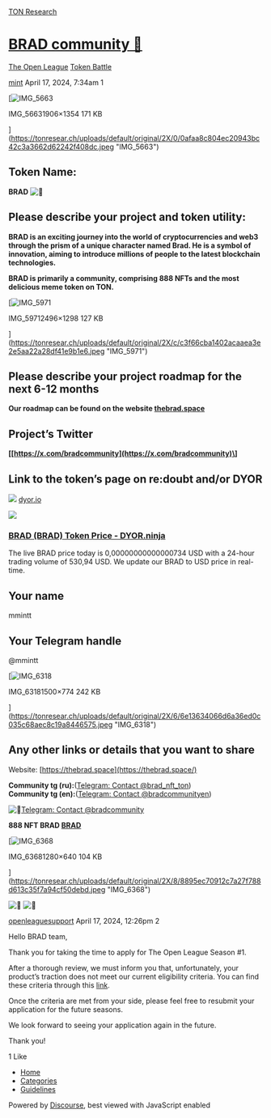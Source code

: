 [TON Research](/)

# [BRAD community 🚀](/t/brad-community/11574)

[The Open League](/c/the-open-league/token-leaderboard/57)  [Token Battle](/c/the-open-league/token-leaderboard/57) 

    

[mint](https://tonresear.ch/u/mint)   April 17, 2024, 7:34am  1

[![IMG_5663](https://tonresear.ch/uploads/default/optimized/2X/0/0afaa8c804ec20943bc42c3a3662d62242f408dc_2_690x490.jpeg)

IMG\_56631906×1354 171 KB

](https://tonresear.ch/uploads/default/original/2X/0/0afaa8c804ec20943bc42c3a3662d62242f408dc.jpeg "IMG_5663")

## [](#token-name-1)Token Name:

**BRAD** ![:bread:](https://tonresear.ch/images/emoji/twitter/bread.png?v=12 ":bread:")

## [](#please-describe-your-project-and-token-utility-2)Please describe your project and token utility:

**BRAD is an exciting journey into the world of cryptocurrencies and web3 through the prism of a unique character named Brad. He is a symbol of innovation, aiming to introduce millions of people to the latest blockchain technologies.**

**BRAD is primarily a community, comprising 888 NFTs and the most delicious meme token on TON.**

[![IMG_5971](https://tonresear.ch/uploads/default/optimized/2X/c/c3f66cba1402acaaea3e2e5aa22a28df41e9b1e6_2_690x358.jpeg)

IMG\_59712496×1298 127 KB

](https://tonresear.ch/uploads/default/original/2X/c/c3f66cba1402acaaea3e2e5aa22a28df41e9b1e6.jpeg "IMG_5971")

## [](#please-describe-your-project-roadmap-for-the-next-6-12-months-3)Please describe your project roadmap for the next 6-12 months

**Our roadmap can be found on the website [thebrad.space](https://thebrad.space)**

## [](#projects-twitter-4)Project’s Twitter

**\[[https://x.com/bradcommunity](https://x.com/bradcommunity)\]**

## [](#link-to-the-tokens-page-on-redoubt-andor-dyor-5)Link to the token’s page on re:doubt and/or DYOR

![](https://tonresear.ch/uploads/default/original/2X/b/b89abf1ff4f83e888ae30ac7a05e62b99ede6cb0.png) [dyor.io](https://dyor.io/ru/token/EQBLhoan0aTiLK6JTys13c8ZM1qjqpDFOs3UpYQ0B-Kdt3J6)

![](https://tonresear.ch/uploads/default/optimized/2X/b/b826500d1ea599b9a15cbb37efa203b130ae8664_2_690x362.jpeg)

### [BRAD (BRAD) Token Price - DYOR.ninja](https://dyor.io/ru/token/EQBLhoan0aTiLK6JTys13c8ZM1qjqpDFOs3UpYQ0B-Kdt3J6)

The live BRAD price today is 0,00000000000000734 USD with a 24-hour trading volume of 530,94 USD. We update our BRAD to USD price in real-time.

## [](#your-name-6)Your name

mmintt

## [](#your-telegram-handle-7)Your Telegram handle

@mmintt

[![IMG_6318](https://tonresear.ch/uploads/default/optimized/2X/6/6e13634066d6a36ed0c035c68aec8c19a8446575_2_690x356.jpeg)

IMG\_63181500×774 242 KB

](https://tonresear.ch/uploads/default/original/2X/6/6e13634066d6a36ed0c035c68aec8c19a8446575.jpeg "IMG_6318")

## [](#any-other-links-or-details-that-you-want-to-share-8)Any other links or details that you want to share

Website: [https://thebrad.space](https://thebrad.space/)

**Community tg (ru):**([Telegram: Contact @brad\_nft\_ton](https://t.me/brad_nft_ton))  
**Community tg (en):**([Telegram: Contact @bradcommunityen](https://t.me/bradcommunityen))

![:link:](https://tonresear.ch/images/emoji/twitter/link.png?v=12 ":link:")[Telegram: Contact @bradcommunity](https://t.me/bradcommunity)

**888 NFT BRAD [BRAD](https://getgems.io/collection/EQADKzyAsGOmIrCn-FigjBkBrmrDEyyGaKikL5OuA1hCLkk6)**

[![IMG_6368](https://tonresear.ch/uploads/default/optimized/2X/8/8895ec70912c7a27f788d613c35f7a94cf50debd_2_690x345.jpeg)

IMG\_63681280×640 104 KB

](https://tonresear.ch/uploads/default/original/2X/8/8895ec70912c7a27f788d613c35f7a94cf50debd.jpeg "IMG_6368")

![:bread:](https://tonresear.ch/images/emoji/twitter/bread.png?v=12 ":bread:") ![:rocket:](https://tonresear.ch/images/emoji/twitter/rocket.png?v=12 ":rocket:")

 

[openleaguesupport](https://tonresear.ch/u/openleaguesupport) April 17, 2024, 12:26pm  2

Hello BRAD team,

Thank you for taking the time to apply for The Open League Season #1.

After a thorough review, we must inform you that, unfortunately, your product’s traction does not meet our current eligibility criteria. You can find these criteria through this [link](https://tonresear.ch/t/about-the-token-leaderboard-minor-league-category/1274).

Once the criteria are met from your side, please feel free to resubmit your application for the future seasons.

We look forward to seeing your application again in the future.

Thank you!

  1 Like

*   [Home](/)
*   [Categories](/categories)
*   [Guidelines](/guidelines)

Powered by [Discourse](https://www.discourse.org), best viewed with JavaScript enabled